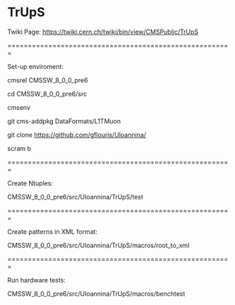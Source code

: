 TrUpS
=====

Twiki Page:
https://twiki.cern.ch/twiki/bin/view/CMSPublic/TrUpS

=======================================================

Set-up enviroment:

cmsrel CMSSW_8_0_0_pre6

cd CMSSW_8_0_0_pre6/src

cmsenv

git cms-addpkg DataFormats/L1TMuon

git clone https://github.com/gflouris/UIoannina/

scram b

=======================================================

Create Ntuples:

CMSSW_8_0_0_pre6/src/UIoannina/TrUpS/test

=======================================================

Create patterns in XML format:

CMSSW_8_0_0_pre6/src/UIoannina/TrUpS/macros/root_to_xml

=======================================================

Run hardware tests:

CMSSW_8_0_0_pre6/src/UIoannina/TrUpS/macros/benchtest



